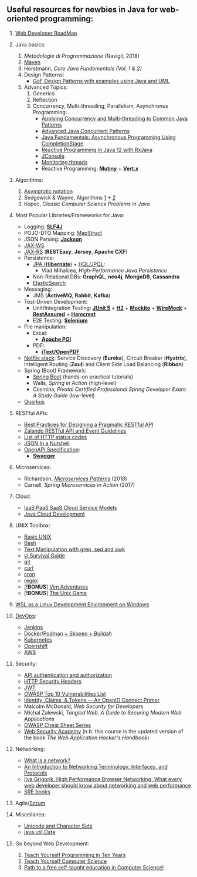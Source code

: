 ## Useful resources for newbies in Java for web-oriented programming:

1. [Web Developer RoadMap](https://github.com/kamranahmedse/developer-roadmap)

2. Java basics:
    1. *Metodologie di Programmazione* (Navigli, 2018)
    2. [Maven](https://maven.apache.org/guides/getting-started/index.html)
    3. Horstmann, *Core Java Fundementals (Vol. 1 & 2)*
    4. Design Patterns:
       * [GoF Design Patterns with examples using Java and UML](https://www.researchgate.net/publication/307449818_GoF_Design_Patterns_with_examples_using_Java_and_UML)
    5. Advanced Topics:
        1. Generics
        2. Reflection
        3. Concurrency, Multi-threading, Parallelism, Asynchronus Programming:
            * [Applying Concurrency and Multi-threading to Common Java Patterns](https://www.pluralsight.com/courses/java-patterns-concurrency-multi-threading)
            * [Advanced Java Concurrent Patterns](https://www.pluralsight.com/courses/java-concurrent-patterns-advanced)
            * [Java Fundamentals: Asynchronous Programming Using CompletionStage](https://www.pluralsight.com/courses/java-fundamentals-asynchronous-programming-completionstage)
            * [Reactive Programming in Java 12 with RxJava](https://www.pluralsight.com/courses/reactive-programming-java-12-rxjava-2)
            * [JConsole](https://docs.oracle.com/javase/7/docs/technotes/guides/management/jconsole.html)
            * [Monitoring threads](http://www.jvmmonitor.org/doc/#Monitoring_threads)
            * Reactive Programming: [**Mutiny**](https://smallrye.io/smallrye-mutiny/guides) + [**Vert.x**](https://vertx.io/docs/vertx-core/java/)

3. Algorithms:
    1. [Asymptotic notation](https://www.khanacademy.org/computing/computer-science/algorithms/asymptotic-notation/a/asymptotic-notation)
    2. Sedgewick & Wayne, Algorithms [1](https://www.coursera.org/learn/algorithms-part1) + [2](https://www.coursera.org/learn/algorithms-part2)
    3. Kopec, *Classic Computer Science Problems in Java*

4. Most Popular Libraries/Frameworks for Java:
    * Logging: [**SLF4J**](https://www.baeldung.com/slf4j-with-log4j2-logback)
    * POJO-DTO Mapping: [MapStruct](https://mapstruct.org/)
    * JSON Parsing: [**Jackson**](https://www.baeldung.com/jackson)
    * [JAX-WS](https://www.baeldung.com/jax-ws)
    * [JAX-RS](https://www.baeldung.com/jax-rs-spec-and-implementations) (**RESTEasy**, **Jersey**, **Apache CXF**)
    * Persistence:
        * [JPA (**Hibernate**)](https://www.baeldung.com/learn-jpa-hibernate) + [HQL/JPQL](https://docs.jboss.org/hibernate/orm/4.3/devguide/en-US/html/ch11.html):
          * Vlad Mihalcea, *High-Performance Java Persistence*
        * Non-Relational DBs: **GraphQL**, **neo4j**, **MongoDB**, **Cassandra**
        * [ElasticSearch](https://www.baeldung.com/elasticsearch-java)
    * Messaging:
      * JMS (**ActiveMQ**, **Rabbit**, **Kafka**)
    * Test-Driven Development:
        * Unit/Integration Testing: [**JUnit 5**](https://www.baeldung.com/junit-5) + [**H2**](http://www.h2database.com/html/tutorial.html) + [**Mockito**](https://www.baeldung.com/mockito-series) + [**WireMock**](http://wiremock.org/docs/getting-started/) + [**RestAssured**](https://www.baeldung.com/rest-assured-tutorial) + [**Hamcrest**](http://hamcrest.org/JavaHamcrest/tutorial)
        * E2E Testing: [**Selenium**](https://www.selenium.dev/documentation/guidelines/)
    * File manipulation:
      * Excel:
        * [**Apache POI**](https://www.baeldung.com/java-microsoft-excel)
      * PDF:
        * [**iText/OpenPDF**](https://www.baeldung.com/java-pdf-creation)
    * [Netflix stack](https://www.baeldung.com/tag/netflix/): Service Discovery (**Eureka**), Circuit Breaker (**Hystrix**), Intelligent Routing (**Zuul**) and Client Side Load Balancing (**Ribbon**)
    * Spring (Boot) Framework:
        * [Spring Boot](https://www.baeldung.com/spring-boot) (hands-on practical tutorials)
        * Walls, *Spring in Action* (high-level)
        * Cosmina, *Pivotal Certified Professional Spring Developer Exam: A Study Guide* (low-level)
    * [Quarkus](https://quarkus.io/guides/)

5. RESTful APIs:
    * [Best Practices for Designing a Pragmatic RESTful API](https://www.vinaysahni.com/best-practices-for-a-pragmatic-restful-api)
    * [Zalando RESTful API and Event Guidelines](https://opensource.zalando.com/restful-api-guidelines/)
    * [List of HTTP status codes](https://en.wikipedia.org/wiki/List_of_HTTP_status_codes)
    * [JSON In a Nutshell](https://medium.com/omarelgabrys-blog/json-in-a-nutshell-7d638dfea7cc)
    * [OpenAPI Specification](https://spec.openapis.org/oas/v3.1.0):
      * [**Swagger**](https://swagger.io/tools/open-source/open-source-integrations/)

6. Microservices:
    * Richardson, [*Microservices Patterns*](https://microservices.io/) (2018)
    * Carnell, *Spring Microservices in Action* (2017)

7. Cloud:
    * [IaaS PaaS SaaS Cloud Service Models](https://www.ibm.com/cloud/learn/iaas-paas-saas)
    * [Java Cloud Development](https://howtodoinjava.com/cloud/java-cloud-development-introduction-and-tools/#openshift)

8. UNIX Toolbox:
    * [Basic UNIX](https://matt.might.net/articles/basic-unix/)
    * [Bash](https://matt.might.net/articles/bash-by-example/)
    * [Text Manipulation with grep, sed and awk](https://matt.might.net/articles/sculpting-text/)
    * [vi Survival Guide](https://www.nuxified.org/vi_survival_guide/)
    * [git](https://learngitbranching.js.org/)
    * [curl](https://curl.haxx.se/docs/httpscripting.html)
    * [cron](https://opensource.com/article/17/11/how-use-cron-linux)
    * [regex](https://regexone.com/)
    * [**!BONUS**] [Vim Adventures](https://vim-adventures.com/)
    * [**!BONUS**] [The Unix Game](https://www.unixgame.io/unix50)

9.  [WSL as a Linux Development Environment on Windows](https://nickjanetakis.com/blog/a-linux-dev-environment-on-windows-with-wsl-docker-tmux-and-vscode)

10. [DevOps](https://opensource.com/article/19/4/devops-pipeline):
    * [Jenkins](https://www.edx.org/course/introduction-to-jenkins)
    * [Docker](https://www.docker.com/get-started)/[Podman + Skopeo + Buildah](https://www.redhat.com/en/blog/say-hello-buildah-podman-and-skopeo)
    * [Kubernetes](https://kube.academy/)
    * [Openshift](https://www.redhat.com/en/services/training/do288-red-hat-openshift-development-ii-containerizing-applications)
    * [AWS](https://adayinthelifeof.nl/2020/05/20/aws.html)

11. Security:
    * [API authentication and authorization](https://idratherbewriting.com/learnapidoc/docapis_more_about_authorization.html)
    * [HTTP Security Headers](https://nullsweep.com/http-security-headers-a-complete-guide/)
    * [JWT](https://jwt.io/)
    * [OWASP Top 10 Vulnerabilities List](https://resources.whitesourcesoftware.com/blog-whitesource/owasp-top-10-vulnerabilities)
    * [Identity, Claims, & Tokens -- An OpenID Connect Primer](https://developer.okta.com/blog/2017/07/25/oidc-primer-part-1)
    * Malcolm McDonald, *Web Security for Developers*
    * Michal Zalewski, *Tangled Web. A Guide to Securing Modern Web Applications*
    * [OWASP Cheat Sheet Series](https://cheatsheetseries.owasp.org/index.html)
    * [Web Security Academy](https://portswigger.net/web-security) (n.b. this course is the updated version of the book *The Web Application Hacker's Handbook*)

12. Networking:
    * [What is a network?](https://study-ccna.com/what-is-a-network/)
    * [An Introduction to Networking Terminology, Interfaces, and Protocols](https://www.digitalocean.com/community/tutorials/an-introduction-to-networking-terminology-interfaces-and-protocols)
    * [Ilya Grigorik, High Performance Browser Networking: What every web developer should know about networking and web performance](https://hpbn.co/)
	* [SRE books](https://sre.google/books/)

12. Agile/[Scrum](https://www.scrumguides.org/scrum-guide.html)

13. Miscellanea:
    * [Unicode and Character Sets](https://www.joelonsoftware.com/2003/10/08the-absolute-minimum-every-software-developer-absolutely-positively-must-know-about-unicode-and-character-sets-no-excuses/)
    * [java.util.Date](https://codeblog.jonskeet.uk/2017/04/23/all-about-java-util-date/)

14. Go beyond Web Development:
      1. [Teach Yourself Programming in Ten Years](https://norvig.com/21-days.html)
      2. [Teach Yourself Computer Science](https://teachyourselfcs.com/)
      3. [Path to a free self-taught education in Computer Science!](https://github.com/ossu/computer-science)
